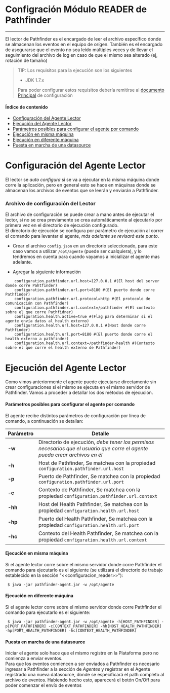 # Configración Módulo READER de Pathfinder
--------------------------------------------

El lector de Pathfinder es el encargado de leer el archivo específico donde se almacenan los eventos en el equipo de orígen. También es el encargado de asegurarse que el evento no sea leído múltiples veces y de llevar el seguimiento del archivo de log en caso de que el mismo sea alterado (ej, rotación de tamaño)

>TIP: Los requisitos para la ejecución son los siguientes<br>
>
>* JDK 1.7.x
>
>Para poder configurar estos requisitos debería remitirse al [documento Principal](./README.md#instalacion) de configuración


#### Índice de contenido

- [Configuración del Agente Lector](#configuracion_reader)
- [Ejecución del Agente Lector](#configuracion_app)
 - [Parámetros posibles para configurar el agente por comando](#params)
 - [Ejecución en misma máquina](#ejecucion_misma)
 - [Ejecución en diferente máquina](#ejecucion_diferente)
 - [Puesta en marcha de una datasource](#ejecucion_gral)


<a name="configuracion_reader"></a>
# Configuración del Agente Lector

El lector se *auto configura* si se va a ejecutar en la misma máquina donde corre la aplicación, pero en general esto se hace en máquinas donde se almacenan los archivos de eventos que se leerán y enviarán a Pathfinder.

### Archivo de configuración del Lector

El archivo de configuración se puede crear a mano antes de ejecutar el lector, si no se crea previamente se crea automáticamente al ejecutarlo por primera vez en el directorio de ejecución configurado. <br>
El directorio de ejecución se configura por parámetro de ejecución al correr el comando para levantar el agente, _más adelante se revisará este punto_.

 * Crear el archivo `config.json` en un directorio seleccionado, para este caso vamos a utilizar `/opt/agente` (puede ser cualquiera), y lo tendremos en cuenta para cuando vayamos a inicializar el agente mas adelante.

 * Agregar la siguiente información
 
```
	configuration.pathfinder.url.host=127.0.0.1 #(El host del server donde corre Pahtfinder)
	configuration.pathfinder.url.port=8180 #(El puerto donde corre Pathfinder)
	configuration.pathfinder.url.protocol=http #(El protocolo de comunicación con Pathfinder)
	configuration.pathfinder.url.context=/pathfinder #(El contexto sobre el que corre Pathfidner)
	configuration.health.active=true #(Flag para determinar si el agente envía datos al health externo)
	configuration.health.url.host=127.0.0.1 #(Host donde corre Pathfinder)
	configuration.health.url.port=8180 #(El puerto donde corre el health externo a pathfinder)
	configuration.health.url.context=/pathfinder-health #(Contexto sobre el que corre el health externo de Pathfinder)
```

<a name="configuracion_app"></a>
# Ejecución del Agente Lector
Como vimos anteriormente el agente puede ejecutarse directamente sin crear configuraciones si el mismo se ejecuta en el mismo servidor de Pathfinder. Vamos a proceder a detallar los dos métodos de ejecución.

<a name="params"></a>
#### Parámetros posibles para configurar el agente por comando

El agente recibe distintos parámetros de configuración por línea de comando, a continuación se detallan:

|Parámetro|Detalle|
|--------|--------|
|**-w**|Directorio de ejecución, *debe tener los permisos necesarios que el usuario que corre el agente pueda crear archivos en él*|
|**-h**|Host de Pathfinder, Se matchea con la propiedad `configuration.pathfinder.url.host`|
|**-p**|Puerto de Pathfinder, Se matchea con la propiedad `configuration.pathfinder.url.port`|
|**-c**|Contexto de Pathfinder, Se matchea con la propiedad `configuration.pathfinder.url.context`|
|**-hh**|Host del Health Pathfinder, Se matchea con la propiedad `configuration.health.url.host`|
|**-hp**|Puerto del Health Pathfinder, Se matchea con la propiedad `configuration.health.url.port`|
|**-hc**|Contexto del Health Pathfinder, Se matchea con la propiedad `configuration.health.url.context`|

<a name="ejecucion_misma"></a>
#### Ejecución en misma máquina
Si el agente lector corre sobre el mismo servidor donde corre Pathfinder el comando para ejecutarlo es el siguiente (se utilizará el directorio de trabajo establecido en la sección "<<configuracion_reader>>"):

``` 
 $ java -jar pathfinder-agent.jar -w /opt/agente 
```

<a name="ejecucion_diferente"></a>
#### Ejecución en diferente máquina
Si el agente lector corre sobre el mismo servidor donde corre Pathfinder el comando para ejecutarlo es el siguiente:

```
 $ java -jar pathfinder-agent.jar -w /opt/agente -h[HOST_PATHFINDER] -p[PORT_PATHFINDER] -c[CONTEXT_PATHFINDER] -hh[HOST_HEALTH_PATHFINDER] -hp[PORT_HEALTH_PATHFINDER] -hc[CONTEXT_HEALTH_PATHFINDER]
```

<a name="ejecucion_gral"></a>
#### Puesta en marcha de una datasource
Iniciar el agente solo hace que el mismo registre en la Plataforma pero no comienza a enviar eventos. <br>
Para que los eventos comiencen a ser enviados a Pathfinder es necesario ingresar a Pathfinder a la sección de *Agentes* y registrar en el Agente registrado una nueva datasource, donde se especificará el path completo al archivo de eventos. Habiendo hecho esto, aparecerá el botón On/Off para poder comenzar el envío de eventos
